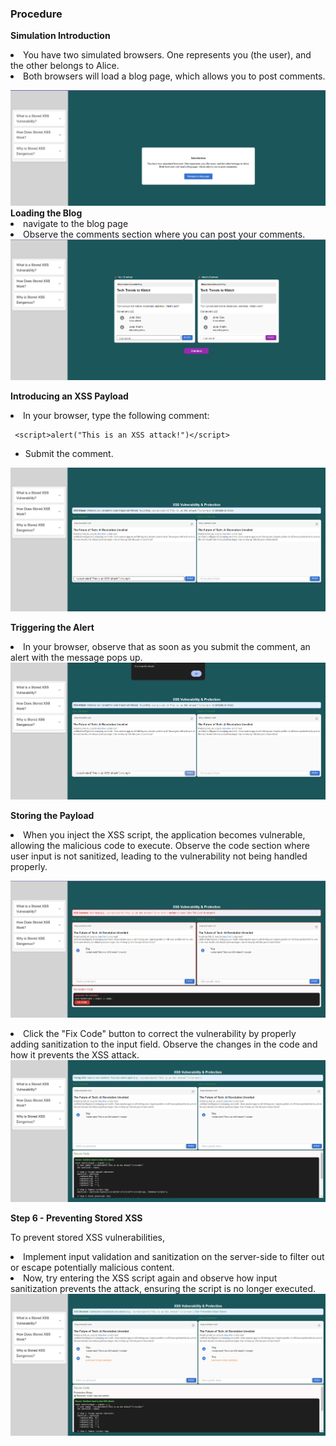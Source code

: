 ### Procedure
<b>Simulation Introduction</b>
  <p> <li> You have two simulated browsers. One represents you (the user), and the other belongs to Alice.</li>
   <li> Both browsers will load a blog page, which allows you to post comments.</li>
</P>
<img src="./images/step1.png" alt="step1 "><br/>
<b>Loading the Blog</b>
<li>navigate to the blog page</li>
<li>Observe the comments section where you can post your comments.</li>
<img src="./images/step2.png" alt="step2 "><br/>

<b>Introducing an XSS Payload</b>
<li>In your browser, type the following comment:
  
     <script>alert("This is an XSS attack!")</script>

   - Submit the comment.
</li>
<img src="./images/step3.png" alt="step3 "><br/>

<b>Triggering the Alert</b>
<li>In your browser, observe that as soon as you submit the comment, an alert with the message  pops up.
</li>
<img src="./images/step4.png" alt="step4 "><br/>

<b> Storing the Payload</b>
<li> When you inject the XSS script, the application becomes vulnerable, allowing the malicious code to execute. Observe the code section where user input is not sanitized, leading to the vulnerability not being handled properly.</li>
   
<img src="./images/step5.png" alt="step5 "><br/>
<li>Click the "Fix Code" button to correct the vulnerability by properly adding sanitization to the input field. Observe the changes in the code and how it prevents the XSS attack.</li>
<img src="./images/step6.png" alt="step6 "><br/>


<b>Step 6 - Preventing Stored XSS</b>
<p>To prevent stored XSS vulnerabilities, </p>
<li> Implement input validation and sanitization on the server-side to filter out or escape potentially malicious content.</li>
<li>Now, try entering the XSS script again and observe how input sanitization prevents the attack, ensuring the script is no longer executed.</li>
<img src="./images/step7.png" alt="step6 "><br/>





